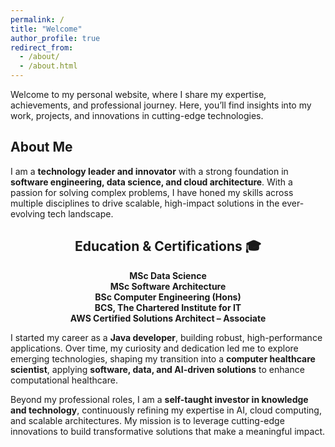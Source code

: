 ```yaml
---
permalink: /
title: "Welcome"
author_profile: true
redirect_from: 
  - /about/
  - /about.html
---
```


<p>Welcome to my personal website, where I share my expertise, achievements, and professional journey. Here, you’ll find insights into my work, projects, and innovations in cutting-edge technologies.</p>

<h2>About Me</h2>

<p>I am a <strong>technology leader and innovator</strong> with a strong foundation in <strong>software engineering, data science, and cloud architecture</strong>. With a passion for solving complex problems, I have honed my skills across multiple disciplines to drive scalable, high-impact solutions in the ever-evolving tech landscape.</p>

<div align="center">
  <h2>Education & Certifications 🎓</h2>
  <ul style="list-style: none; padding: 0;">
    <li><strong>MSc Data Science</strong></li>
    <li><strong>MSc Software Architecture</strong></li>
    <li><strong>BSc Computer Engineering (Hons)</strong></li>
    <li><strong>BCS, The Chartered Institute for IT</strong></li>
    <li><strong>AWS Certified Solutions Architect – Associate</strong></li>
  </ul>
</div>

<p>I started my career as a <strong>Java developer</strong>, building robust, high-performance applications. Over time, my curiosity and dedication led me to explore emerging technologies, shaping my transition into a <strong>computer healthcare scientist</strong>, applying <strong>software, data, and AI-driven solutions</strong> to enhance computational healthcare.</p>

<p>Beyond my professional roles, I am a <strong>self-taught investor in knowledge and technology</strong>, continuously refining my expertise in AI, cloud computing, and scalable architectures. My mission is to leverage cutting-edge innovations to build transformative solutions that make a meaningful impact.</p>

